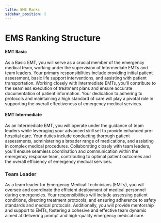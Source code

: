 ```yaml
---
title: EMS Ranks
sidebar_position: 5
---
```


# EMS Ranking Structure


#### **EMT Basic**

As a Basic EMT, you will serve as a crucial member of the emergency medical team, working under the supervision of Intermediate EMTs and team leaders. Your primary responsibilities include providing initial patient assessment, basic life support interventions, and assisting with patient transportation. Working closely with Intermediate EMTs, you'll contribute to the seamless execution of treatment plans and ensure accurate documentation of patient information. Your dedication to adhering to protocols and maintaining a high standard of care will play a pivotal role in supporting the overall effectiveness of emergency medical services. 

#### **EMT Intermediate**

As an Intermediate EMT, you will operate under the guidance of team leaders while leveraging your advanced skill set to provide enhanced pre-hospital care. Your duties include conducting thorough patient assessments, administering a broader range of medications, and assisting in complex medical procedures. Collaborating closely with team leaders, you'll ensure seamless coordination and communication within the emergency response team, contributing to optimal patient outcomes and the overall efficiency of emergency medical services.

### **Team Leader**

As a team leader for Emergency Medical Technicians (EMTs), you will oversee and coordinate the efficient deployment of medical personnel during emergencies. Your responsibilities will include assessing patient conditions, directing treatment protocols, and ensuring adherence to safety standards and medical protocols. Additionally, you will provide mentorship and support to EMTs, fostering a cohesive and effective team dynamic aimed at delivering prompt and high-quality emergency medical care.